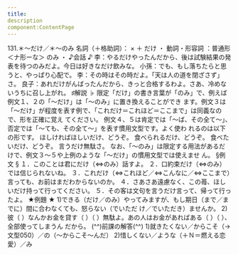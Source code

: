 ```yaml
---
title:
description
component:ContentPage
---
```



131.＊～だけ／＊～のみ
名詞（＋格助詞）： × ＋ だけ ・
動詞・形容詞 ：普通形＜ナ形ーな＞ のみ ・
♪会話 ♪
李：やるだけやったんだから、後は試験結果の発表を待つのみだよ。今日は好きなだけ飲みな。 小孫：でも、もし落ちたらと思うと、やっぱり心配で。
李：その時はその時だよ。「天は人の道を閉ざさず」さ。
良子：あれだけがんばったんだから、きっと合格するわよ。さあ、冷めないうちに召し上がれ。
♯解説 ♭
限定「だけ」の書き言葉が「のみ」で、例えば例文１、２の「～だけ」は「～のみ」に置き換えることができ ます。例文３は「～だけ」が程度を表す例で、「これだけ＝これほど＝ここまで」は同義なので、形を正確に覚え てください。
例文４、５は肯定では「～ば、その全て～」、否定では「～ても、その全て～」を表す慣用文型です。よく使わ れるのは以下の形です。
ほしければほしいだけ、どうぞ。
食べられるだけ、どうぞ。
食べたいだけ、どうぞ。
言うだけ無駄さ。 なお、「～のみ」は限定する用法があるだけで、例文３～５や上例のような「～だけ」の慣用文型では使えませ
ん。
§例文 §
１．このことは君にだけ（⇔のみ）話すよ。
２．口約束だけ（⇔のみ）では信じられないね。
３．これだけ（⇔これほど／⇔こんなに／⇔ここまで）言っても、お前はまだわからないのか。
４．さあさあ遠慮なく、この苺、ほしいだけ持って行ってください。
５．その客は文句を言うだけ言って、帰って行ったよ。
★例題 ★
1)できる（だけ／のみ）やってみますが、もし期日（まで／までに）間に合わなくても、怒らない（でいただ け／でいただき）ませんか。
2)彼（ ）なんかお金を貸す（ ）（ ）無駄よ。あの人はお金があればある（ ）（ ）、全部使ってしまうん だから。
(^^)前課の解答(^^)
1)就きたくない／からこそ（→文型050）／の（～からこそ～んだ）
2)惜しくない／ような（＋Ｎ＝燃える恋愛）／み
